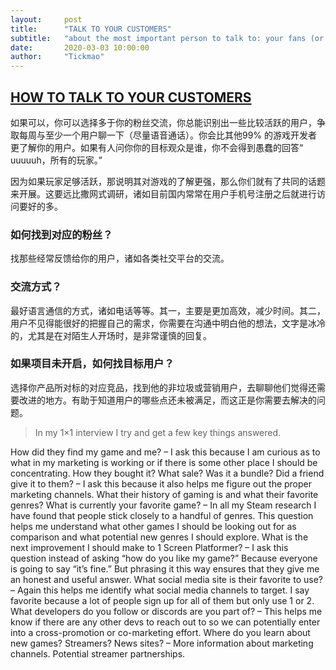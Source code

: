 ```yaml
---
layout:     post
title:      "TALK TO YOUR CUSTOMERS"
subtitle:   "about the most important person to talk to: your fans (or soon-to-be-fans)"
date:       2020-03-03 10:00:00
author:     "Tickmao"
---
```


## [HOW TO TALK TO YOUR CUSTOMERS](http://howtomarketagame.com/2020/02/17/how-to-talk-to-your-customers/)

如果可以，你可以选择多于你的粉丝交流，你总能识别出一些比较活跃的用户，争取每周与至少一个用户聊一下（尽量语音通话）。你会比其他99% 的游戏开发者更了解你的用户。如果有人问你你的目标观众是谁，你不会得到愚蠢的回答“ uuuuuh，所有的玩家。”

因为如果玩家足够活跃，那说明其对游戏的了解更强，那么你们就有了共同的话题来开展。这要远比撒网式调研，诸如目前国内常常在用户手机号注册之后就进行访问要好的多。

### 如何找到对应的粉丝？

找那些经常反馈给你的用户，诸如各类社交平台的交流。

### 交流方式？

最好语言通信的方式，诸如电话等等。其一，主要是更加高效，减少时间。其二，用户不见得能很好的把握自己的需求，你需要在沟通中明白他的想法，文字是冰冷的，尤其是在对陌生人开场时，是非常谨慎的回复。

### 如果项目未开启，如何找目标用户？

选择你产品所对标的对应竞品，找到他的非垃圾或营销用户，去聊聊他们觉得还需要改进的地方。有助于知道用户的哪些点还未被满足，而这正是你需要去解决的问题。


> In my 1×1 interview I try and get a few key things answered.

How did they find my game and me? – I ask this because I am curious as to what in my marketing is working or if there is some other place I should be concentrating.
How they bought it? What sale? Was it a bundle? Did a friend give it to them? – I ask this because it also helps me figure out the proper marketing channels.
What their history of gaming is and what their favorite genres? What is currently your favorite game? – In all my Steam research I have found that people stick closely to a handful of genres. This question helps me understand what other games I should be looking out for as comparison and what potential new genres I should explore.
What is the next improvement I should make to 1 Screen Platformer? – I ask this question instead of asking “how do you like my game?” Because everyone is going to say “it’s fine.” But phrasing it this way ensures that they give me an honest and useful answer.
What social media site is their favorite to use? – Again this helps me identify what social media channels to target. I say favorite because a lot of people sign up for all of them but only use 1 or 2.
What developers do you follow or discords are you part of? – This helps me know if there are any other devs to reach out to so we can potentially enter into a cross-promotion or co-marketing effort.
Where do you learn about new games? Streamers? News sites? – More information about marketing channels. Potential streamer partnerships.